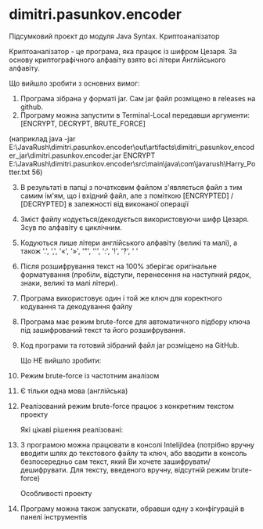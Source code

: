 # dimitri.pasunkov.encoder

Підсумковий проєкт до модуля Java Syntax. Криптоаналізатор

Криптоаналізатор - це програма, яка працює із шифром Цезаря.
За основу криптографічного алфавіту взято всі літери Англійського алфавіту.

   Що вийшло зробити з основних вимог:

1. Програма зібрана у форматі jar. Сам jar файл розміщено в releases на github.
2. Програму можна запустити в Terminal-Local передавши аргументи: [ENCRYPT, DECRYPT, BRUTE_FORCE]  

(наприклад java -jar E:\JavaRush\dimitri.pasunkov.encoder\out\artifacts\dimitri_pasunkov_encoder_jar\dimitri.pasunkov.encoder.jar ENCRYPT E:\JavaRush\dimitri.pasunkov.encoder\src\main\java\com\javarush\Harry_Potter.txt 56)
  

3. В результаті в папці з початковим файлом з'являється файл з тим самим ім'ям, що і вхідний файл, але з поміткою [ENCRYPTED] / [DECRYPTED] в залежності від виконаної операції
4. Зміст файлу кодується/декодується використовуючи шифр Цезаря. Зсув по алфавіту є циклічним.
5. Кодуються лише літери англійського алфавіту (великі та малі), а також '.', ',', '«', '»', '"', '\'', ':', '!', '?', ' '
6. Після розшифрування текст на 100% зберігає оригінальне форматування (пробіли, відступи, перенесення на наступний рядок, знаки, великі та малі літери).
7. Програма використовує один і той же ключ для коректного кодування та декодування файлу
8. Програма має режим brute-force для автоматичного підбору ключа під зашифрований текст та його розшифрування.
9. Код програми та готовий зібраний файл jar розміщено на GitHub.

   
   Що НЕ вийшло зробити:

1. Режим brute-force із частотним  аналізом
2. Є тільки одна мова (англійська)
3. Реалізований режим brute-force працює з конкретним текстом проекту

   
   Які цікаві рішення реалізовані:

1. З програмою можна працювати в консолі IntelijIdea (потрібно вручну вводити шлях до текстового файлу та ключ, або вводити в консоль безпосередньо сам текст, який Ви хочете зашифрувати/дешифрувати. Для тексту, введеного вручну, відсутній режим brute-force)
   

   Особливості проекту

1. Програму можна також запускати, обравши одну з конфігурацій в панелі інструментів
